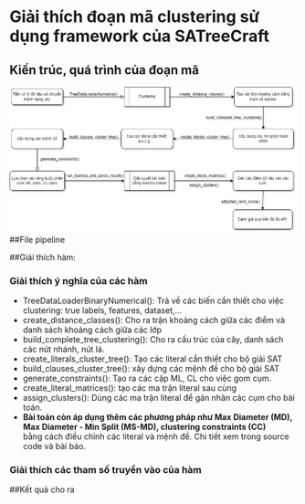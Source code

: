# Giải thích đoạn mã clustering sử dụng framework của SATreeCraft 
## Kiến trúc, quá trình của đoạn mã 
![code architecture](images/clustering.jpg)
##File pipeline

##Giái thích hàm:
### Giải thích ý nghĩa của các hàm
- TreeDataLoaderBinaryNumerical():  Trả về các biến cần thiết cho việc clustering: true labels, features, dataset,...
- create_distance_classes(): Cho ra trận khoảng cách giữa các điểm và danh sách khoảng cách giữa các lớp
- build_complete_tree_clustering(): Cho ra cấu trúc của cây, danh sách các nút nhánh, nút lá.
- create_literals_cluster_tree(): Tạo các literal cần thiết cho bộ giải SAT
- build_clauses_cluster_tree(): xây dựng các mệnh đề cho bộ giải SAT
- generate_constraints(): Tạo ra các cặp ML, CL cho việc gom cụm.
- create_literal_matrices(): tạo các ma trận literal sau cùng
- assign_clusters(): Dùng các ma trận literal để gán nhãn các cụm cho bài toán.
- **Bài toán còn áp dụng thêm các phương pháp như Max Diameter (MD), Max Diameter - Min Split (MS-MD), clustering constraints (CC)** \
  bằng cách điều chỉnh các literal và mệnh đề. Chi tiết xem trong source code và bài báo.
  
### Giải thích các tham số truyền vào của hàm

##Kết quả cho ra
